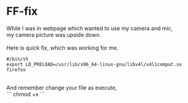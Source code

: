 # FF-fix

While I was in webpage which wanted to use my camera and mic, <br>
my camera picture was upside down. <br>
<br>
Here is quick fix, which was working for me. <br>

```
#/bin/sh
export LD_PRELOAD=/usr/lib/x86_64-linux-gnu/libv4l/v4l1compat.so
firefox 
```
<br>
And remember change your file as execute, <br>
``` chmod +x <filename>  ```


